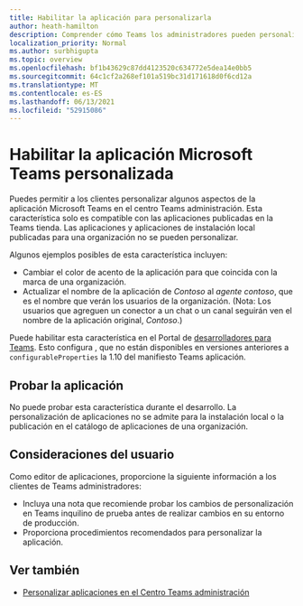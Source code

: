 ```yaml
---
title: Habilitar la aplicación para personalizarla
author: heath-hamilton
description: Comprender cómo Teams los administradores pueden personalizar la aplicación para su organización.
localization_priority: Normal
ms.author: surbhigupta
ms.topic: overview
ms.openlocfilehash: bf1b43629c87dd4123520c634772e5dea14e0bb5
ms.sourcegitcommit: 64c1cf2a268ef101a519bc31d171618d0f6cd12a
ms.translationtype: MT
ms.contentlocale: es-ES
ms.lasthandoff: 06/13/2021
ms.locfileid: "52915086"
---
```

# <a name="enable-your-microsoft-teams-app-to-be-customized"></a>Habilitar la aplicación Microsoft Teams personalizada

Puedes permitir a los clientes personalizar algunos aspectos de la aplicación Microsoft Teams en el centro Teams administración. Esta característica solo es compatible con las aplicaciones publicadas en la Teams tienda. Las aplicaciones y aplicaciones de instalación local publicadas para una organización no se pueden personalizar.

Algunos ejemplos posibles de esta característica incluyen:

* Cambiar el color de acento de la aplicación para que coincida con la marca de una organización.
* Actualizar el nombre de la aplicación de *Contoso* al *agente contoso*, que es el nombre que verán los usuarios de la organización. (Nota: Los usuarios que agreguen un conector a un chat o un canal seguirán ven el nombre de la aplicación original, *Contoso*.)

Puede habilitar esta característica en el Portal de [desarrolladores para Teams](https://dev.teams.microsoft.com/home). Esto configura , que no están disponibles en versiones anteriores a `configurableProperties` la 1.10 del manifiesto Teams aplicación.

## <a name="test-your-app"></a>Probar la aplicación

No puede probar esta característica durante el desarrollo. La personalización de aplicaciones no se admite para la instalación local o la publicación en el catálogo de aplicaciones de una organización.

## <a name="user-considerations"></a>Consideraciones del usuario

Como editor de aplicaciones, proporcione la siguiente información a los clientes de Teams administradores:
* Incluya una nota que recomiende probar los cambios de personalización en Teams inquilino de prueba antes de realizar cambios en su entorno de producción. 
* Proporciona procedimientos recomendados para personalizar la aplicación.

## <a name="see-also"></a>Ver también

* [Personalizar aplicaciones en el Centro Teams administración](/MicrosoftTeams/customize-apps)
